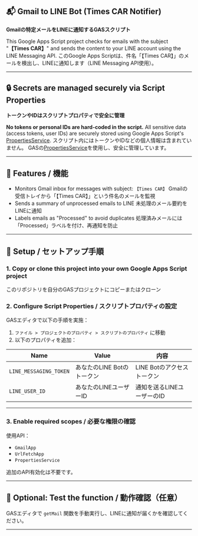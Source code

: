 ## 📬 Gmail to LINE Bot (Times CAR Notifier)

**Gmailの特定メールをLINEに通知するGASスクリプト**

This Google Apps Script project checks for emails with the subject "**【Times CAR】**" and sends the content to your LINE account using the LINE Messaging API.
このGoogle Apps Scriptは、件名「【Times CAR】」のメールを検出し、LINEに通知します（LINE Messaging API使用）。

---

## 🔒 Secrets are managed securely via Script Properties

**トークンやIDはスクリプトプロパティで安全に管理**

**No tokens or personal IDs are hard-coded in the script.**
All sensitive data (access tokens, user IDs) are securely stored using Google Apps Script's [PropertiesService](https://developers.google.com/apps-script/reference/properties/properties-service).
スクリプト内にはトークンやIDなどの個人情報は含まれていません。
GASの[PropertiesService](https://developers.google.com/apps-script/reference/properties/properties-service)を使用し、安全に管理しています。

---

## 🚀 Features / 機能

* Monitors Gmail inbox for messages with subject: `【Times CAR】`
  Gmailの受信トレイから「【Times CAR】」という件名のメールを監視
* Sends a summary of unprocessed emails to LINE
  未処理のメール要約をLINEに通知
* Labels emails as "Processed" to avoid duplicates
  処理済みメールには「Processed」ラベルを付け、再通知を防止

---

## 🔧 Setup / セットアップ手順

### 1. Copy or clone this project into your own Google Apps Script project

このリポジトリを自分のGASプロジェクトにコピーまたはクローン

### 2. Configure Script Properties / スクリプトプロパティの設定

GASエディタで以下の手順を実施：

1. `ファイル > プロジェクトのプロパティ > スクリプトのプロパティ` に移動
2. 以下のプロパティを追加：

| Name                   | Value             | 内容                |
| ---------------------- | ----------------- | ----------------- |
| `LINE_MESSAGING_TOKEN` | あなたのLINE Botのトークン | LINE Botのアクセストークン |
| `LINE_USER_ID`         | あなたのLINEユーザーID    | 通知を送るLINEユーザーのID  |

---

### 3. Enable required scopes / 必要な権限の確認

使用API：

* `GmailApp`
* `UrlFetchApp`
* `PropertiesService`

追加のAPI有効化は不要です。

---

## 🧪 Optional: Test the function / 動作確認（任意）

GASエディタで `getMail` 関数を手動実行し、LINEに通知が届くかを確認してください。

---
